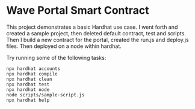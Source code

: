 # Wave Portal Smart Contract

This project demonstrates a basic Hardhat use case. I went forth and created a sample project, then deleted default contract, test and scripts. Then I build a new contract for the portal, created the run.js and deploy.js files. Then deployed on a node within hardhat. 

Try running some of the following tasks:

```shell
npx hardhat accounts
npx hardhat compile
npx hardhat clean
npx hardhat test
npx hardhat node
node scripts/sample-script.js
npx hardhat help
```

